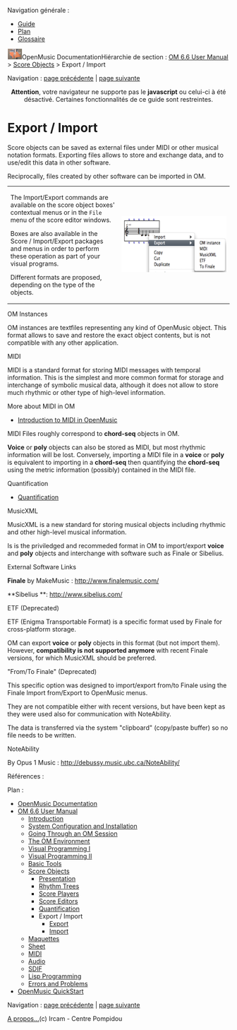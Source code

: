 <div id="tplf" class="tplPage">

<div id="tplh">

<span class="hidden">Navigation générale : </span>

  - [<span>Guide</span>](OM-Documentation.md)
  - [<span>Plan</span>](OM-Documentation_1.md)
  - [<span>Glossaire</span>](OM-Documentation_2.md)

</div>

<div id="tplt">

![empty.gif](../tplRes/page/empty.gif)![logoom1.png](../res/logoom1.png)<span class="tplTi">OpenMusic
Documentation</span><span class="sw_outStack_navRoot"><span class="hidden">Hiérarchie
de section : </span>[<span>OM 6.6 User
Manual</span>](OM-User-Manual.md)<span class="stkSep"> \>
</span>[<span>Score
Objects</span>](ScoreObjects.md)<span class="stkSep"> \>
</span><span class="stkSel_yes"><span>Export /
Import</span></span></span>

</div>

<div class="tplNav">

<span class="hidden">Navigation : </span>[<span>page
précédente</span>](Quantification.md "page précédente(Quantification)")<span class="hidden">
| </span>[<span>page suivante</span>](Export.md "page suivante(Export)")

</div>

<div id="tplc" class="tplc_out_yes">

<div style="text-align: center;">

**Attention**, votre navigateur ne supporte pas le **javascript** ou
celui-ci à été désactivé. Certaines fonctionnalités de ce guide sont
restreintes.

</div>

<div class="headCo">

# <span>Export / Import</span>

<div class="headCo_co">

<div>

<div class="infobloc">

<div class="txt">

Score objects can be saved as external files under MIDI or other musical
notation formats. Exporting files allows to store and exchange data, and
to use/edit this data in other software.

Reciprocally, files created by other software can be imported in OM.

</div>

</div>

<div class="infobloc">

<div class="txtRes">

<table>
<colgroup>
<col style="width: 50%" />
<col style="width: 50%" />
</colgroup>
<tbody>
<tr class="odd">
<td><div class="dk_txtRes_txt txt">
<p>The Import/Export commands are available on the score object boxes' contextual menus or in the <code class="menuPath_tl">File</code> menu of the score editor windows.</p>
<p>Boxes are also available in the Score / Import/Export packages and menus in order to perform these operation as part of your visual programs.</p>
<p>Different formats are proposed, depending on the type of the objects.</p>
</div></td>
<td><div class="caption">
<div class="caption_co">
<a href="../res/export-box.png" class="overLnk" title="Cliquez pour agrandir"><img src="../res/export-box_1.png" width="300" height="127" alt="export-box_1.png" /></a>
</div>
</div></td>
</tr>
</tbody>
</table>

</div>

</div>

<div class="infobloc">

<div class="infobloc_ti">

<span>OM Instances</span>

</div>

<div class="txt">

OM instances are textfiles representing any kind of OpenMusic object.
This format allows to save and restore the exact object contents, but is
not compatible with any other application.

</div>

</div>

<div class="infobloc">

<div class="infobloc_ti">

<span>MIDI</span>

</div>

<div class="txt">

MIDI is a standard format for storing MIDI messages with temporal
information. This is the simplest and more common format for storage and
interchange of symbolic musical data, although it does not allow to
store much rhythmic or other type of high-level information.

</div>

<div class="linkSet">

<div class="linkSet_ti">

<span>More about MIDI in OM</span>

</div>

<div class="linkUL">

  - [<span>Introduction to MIDI in OpenMusic</span>](Intro.md)

</div>

</div>

<div class="txt">

MIDI Files roughly correspond to **chord-seq** objects in OM.

**Voice** or **poly** objects can also be stored as MIDI, but most
rhythmic information will be lost. Conversely, importing a MIDI file in
a **voice** or **poly** is equivalent to importing in a **chord-seq**
then quantifying the **chord-seq** using the metric information
(possibly) contained in the MIDI file.

</div>

<div class="linkSet">

<div class="linkSet_ti">

<span>Quantification</span>

</div>

<div class="linkUL">

  - [<span>Quantification</span>](Quantification.md)

</div>

</div>

</div>

<div class="infobloc">

<div class="infobloc_ti">

<span>MusicXML</span>

</div>

<div class="txt">

MusicXML is a new standard for storing musical objects including
rhythmic and other high-level musical information.

Is is the priviledged and recommeded format in OM to import/export
**voice** and **poly** objects and interchange with software such as
Finale or Sibelius.

</div>

</div>

<div class="bloc complement">

<div class="bloc_ti complement_ti">

<span>External Software Links</span>

</div>

<div class="txt">

**Finale** by MakeMusic :
[<span>http://www.finalemusic.com/</span>](http://www.finalemusic.com/ "http://www.finalemusic.com/ (nouvelle fenêtre)")

**Sibelius **:
[<span>http://www.sibelius.com/</span>](http://www.sibelius.com/ "http://www.sibelius.com/ (nouvelle fenêtre)")

</div>

</div>

<div class="infobloc">

<div class="infobloc_ti">

<span>ETF (Deprecated)</span>

</div>

<div class="txt">

ETF (Enigma Transportable Format) is a specific format used by Finale
for cross-platform storage.

OM can export **voice** or **poly** objects in this format (but not
import them). However, **compatibility is not supported anymore** with
recent Finale versions, for which MusicXML should be preferred.

</div>

</div>

<div class="infobloc">

<div class="infobloc_ti">

<span>"From/To Finale" (Deprecated)</span>

</div>

<div class="txt">

This specific option was designed to import/export from/to Finale using
the Finale Import from/Export to OpenMusic menus.

They are not compatible either with recent versions, but have been kept
as they were used also for communication with NoteAbility.

The data is transferred via the system "clipboard" (copy/paste buffer)
so no file needs to be written.

</div>

</div>

<div class="bloc complement">

<div class="bloc_ti complement_ti">

<span>NoteAbility</span>

</div>

<div class="txt">

By Opus 1 Music :
[<span>http://debussy.music.ubc.ca/NoteAbility/</span>](http://debussy.music.ubc.ca/NoteAbility/ "http://debussy.music.ubc.ca/NoteAbility/ (nouvelle fenêtre)")

</div>

</div>

</div>

</div>

</div>

<span class="hidden">Références : </span>

</div>

<div id="tplo" class="tplo_out_yes">

<div class="tplOTp">

<div class="tplOBm">

<div id="mnuFrm">

<span class="hidden">Plan :</span>

<div id="mnuFrmUp" onmouseout="menuScrollTiTask.fSpeed=0;" onmouseover="if(menuScrollTiTask.fSpeed&gt;=0) {menuScrollTiTask.fSpeed=-2; scTiLib.addTaskNow(menuScrollTiTask);}" onclick="menuScrollTiTask.fSpeed-=2;" style="display: none;">

<span id="mnuFrmUpLeft">[](#)</span><span id="mnuFrmUpCenter"></span><span id="mnuFrmUpRight"></span>

</div>

<div id="mnuScroll">

  - [<span>OpenMusic Documentation</span>](OM-Documentation.md)
  - [<span>OM 6.6 User Manual</span>](OM-User-Manual.md)
      - [<span>Introduction</span>](00-Sommaire.md)
      - [<span>System Configuration and
        Installation</span>](Installation.md)
      - [<span>Going Through an OM Session</span>](Goingthrough.md)
      - [<span>The OM Environment</span>](Environment.md)
      - [<span>Visual Programming I</span>](BasicVisualProgramming.md)
      - [<span>Visual Programming
        II</span>](AdvancedVisualProgramming.md)
      - [<span>Basic Tools</span>](BasicObjects.md)
      - [<span>Score Objects</span>](ScoreObjects.md)
          - [<span>Presentation</span>](Score-Objects-Intro.md)
          - [<span>Rhythm Trees</span>](RT.md)
          - [<span>Score Players</span>](ScorePlayer.md)
          - [<span>Score Editors</span>](ScoreEditors.md)
          - [<span>Quantification</span>](Quantification.md)
          - <span id="i0" class="outLeftSel_yes"><span>Export /
            Import</span></span>
              - [<span>Export</span>](Export.md)
              - [<span>Import</span>](Import.md)
      - [<span>Maquettes</span>](Maquettes.md)
      - [<span>Sheet</span>](Sheet.md)
      - [<span>MIDI</span>](MIDI.md)
      - [<span>Audio</span>](Audio.md)
      - [<span>SDIF</span>](SDIF.md)
      - [<span>Lisp Programming</span>](Lisp.md)
      - [<span>Errors and Problems</span>](errors.md)
  - [<span>OpenMusic QuickStart</span>](QuickStart-Chapters.md)

</div>

<div id="mnuFrmDown" onmouseout="menuScrollTiTask.fSpeed=0;" onmouseover="if(menuScrollTiTask.fSpeed&lt;=0) {menuScrollTiTask.fSpeed=2; scTiLib.addTaskNow(menuScrollTiTask);}" onclick="menuScrollTiTask.fSpeed+=2;" style="display: none;">

<span id="mnuFrmDownLeft">[](#)</span><span id="mnuFrmDownCenter"></span><span id="mnuFrmDownRight"></span>

</div>

</div>

</div>

</div>

</div>

<div class="tplNav">

<span class="hidden">Navigation : </span>[<span>page
précédente</span>](Quantification.md "page précédente(Quantification)")<span class="hidden">
| </span>[<span>page suivante</span>](Export.md "page suivante(Export)")

</div>

<div id="tplb">

[<span>A propos...</span>](OM-Documentation_3.md)(c) Ircam - Centre
Pompidou

</div>

</div>
